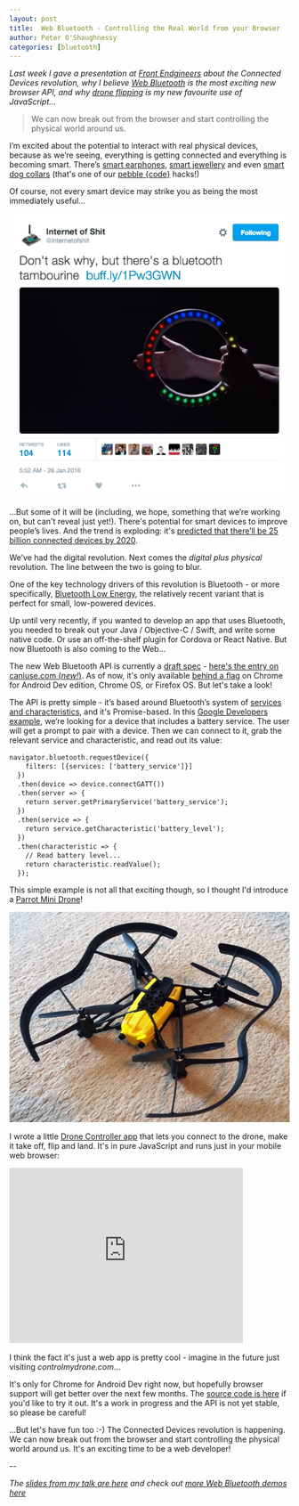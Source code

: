 ```yaml
---
layout: post
title:  Web Bluetooth - Controlling the Real World from your Browser
author: Peter O'Shaughnessy
categories: [bluetooth]
---
```


*Last week I gave a presentation at [Front Endgineers](http://www.meetup.com/Front-Endgineers-London/events/228029543/)
about the Connected Devices revolution, why I believe [Web Bluetooth](https://developers.google.com/web/updates/2015/07/interact-with-ble-devices-on-the-web?hl=en) 
is the most exciting new browser API, and why [drone flipping](https://www.youtube.com/watch?v=-FO9thLaiug) is my new 
favourite use of JavaScript...*

> We can now break out from the browser and start controlling the physical world around us.

I’m excited about the potential to interact with real physical devices, because as we’re seeing, everything is getting 
connected and everything is becoming smart. There’s [smart earphones](http://www.bragi.com/), [smart jewellery](http://www.vinaya.com/) 
and even [smart dog collars](https://twitter.com/collr_io/status/672478840137064448) (that's one of our [pebble {code}](http://pebblecode.com/) hacks!)

Of course, not every smart device may strike you as being the most immediately useful...

![Smart Tambourine](/img/posts/2016-02-09-web-bluetooth-controlling-real-world/smart-tambourine.png)

...But some of it will be (including, we hope, something that we’re working on, but can't reveal just yet!). There's 
potential for smart devices to improve people’s lives. And the trend is exploding: it's [predicted that there’ll be 25 
billion connected devices by 2020](https://viget.com/uploads/image/blog/internet-of-things.png).

We’ve had the digital revolution. Next comes the *digital plus physical* revolution. The line between the two is going 
to blur.

One of the key technology drivers of this revolution is Bluetooth - or more specifically, [Bluetooth Low Energy](https://www.bluetooth.com/what-is-bluetooth-technology/bluetooth-technology-basics/low-energy), 
the relatively recent variant that is perfect for small, low-powered devices. 

Up until very recently, if you wanted to develop an app that uses Bluetooth, you needed to break out your Java / 
Objective-C / Swift, and write some native code. Or use an off-the-shelf plugin for Cordova or React Native. But now 
Bluetooth is also coming to the Web…

The new Web Bluetooth API is currently a [draft spec](https://webbluetoothcg.github.io/web-bluetooth/) - [here's the
entry on caniuse.com (*new!*)](http://caniuse.com/#feat=web-bluetooth). As of now, it's only available 
[behind a flag](https://developers.google.com/web/updates/2015/07/interact-with-ble-devices-on-the-web#before-we-start)
on Chrome for Android Dev edition, Chrome OS, or Firefox OS. But let's take a look!

The API is pretty simple - it’s based around Bluetooth’s system of [services and characteristics](https://developer.bluetooth.org/TechnologyOverview/Pages/GATT.aspx), 
and it's Promise-based. In this [Google Developers example](https://developers.google.com/web/updates/2015/07/interact-with-ble-devices-on-the-web?hl=en), 
we’re looking for a device that includes a battery service. The user will get a prompt to pair with a device. Then we 
can connect to it, grab the relevant service and characteristic, and read out its value:

    navigator.bluetooth.requestDevice({
        filters: [{services: ['battery_service']}]
      })
      .then(device => device.connectGATT())
      .then(server => {
        return server.getPrimaryService('battery_service');
      })
      .then(service => {
        return service.getCharacteristic('battery_level');
      })
      .then(characteristic => {
        // Read battery level...
        return characteristic.readValue();
      });
  
This simple example is not all that exciting though, so I thought I'd introduce a 
[Parrot Mini Drone](http://www.parrot.com/usa/products/minidrones/)! 

![Parrot Mini Drone](/img/posts/2016-02-09-web-bluetooth-controlling-real-world/parrot-mini-drone.jpg)

I wrote a little [Drone Controller app](https://github.com/poshaughnessy/web-bluetooth-parrot-drone) that lets you 
connect to the drone, make it take off, flip and land. It's in pure JavaScript and runs just in your mobile web browser:

<div class="video">
  <iframe width="420" height="315" src="https://www.youtube.com/embed/-FO9thLaiug" frameborder="0" allowfullscreen></iframe>
</div>

I think the fact it's just a web app is pretty cool - imagine in the future just visiting *controlmydrone.com*...

It's only for Chrome for Android Dev right now, but hopefully browser support will get better over the next few months. 
The [source code is here](https://github.com/poshaughnessy/web-bluetooth-parrot-drone) if you'd like to try it out. It's 
a work in progress and the API is not yet stable, so please be careful! 

...But let's have fun too :-) The Connected Devices revolution is happening. We can now break out from the browser and 
start controlling the physical world around us. It's an exciting time to be a web developer!

--

*The [slides from my talk are here](http://www.slideshare.net/pebblecode/web-bluetooth-controlling-the-real-world-from-your-browser) and check out [more Web Bluetooth demos here](https://github.com/WebBluetoothCG/demos#/web-bluetooth-demos)*
